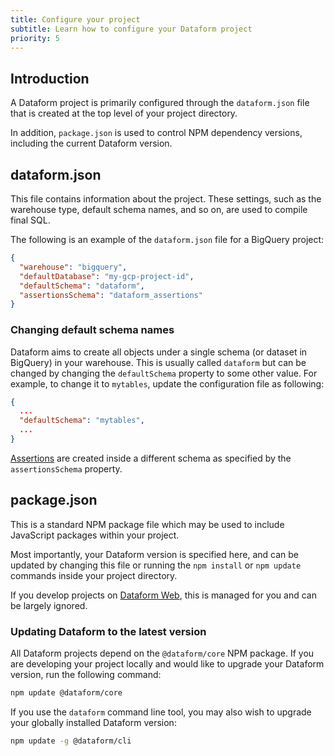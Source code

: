```yaml
---
title: Configure your project
subtitle: Learn how to configure your Dataform project
priority: 5
---
```


## Introduction

A Dataform project is primarily configured through the `dataform.json` file that is created at the top level of your project directory.

In addition, `package.json` is used to control NPM dependency versions, including the current Dataform version.

## dataform.json

This file contains information about the project. These settings, such as the warehouse type, default schema names, and so on, are used to compile final SQL.

The following is an example of the `dataform.json` file for a BigQuery project:

```json
{
  "warehouse": "bigquery",
  "defaultDatabase": "my-gcp-project-id",
  "defaultSchema": "dataform",
  "assertionsSchema": "dataform_assertions"
}
```

### Changing default schema names

Dataform aims to create all objects under a single schema (or dataset in BigQuery) in your warehouse. This is usually called `dataform` but can be changed
by changing the `defaultSchema` property to some other value. For example, to change it to `mytables`, update the configuration file as following:

```json
{
  ...
  "defaultSchema": "mytables",
  ...
}
```

[Assertions](assertions) are created inside a different schema as specified by the `assertionsSchema` property.

## package.json

This is a standard NPM package file which may be used to include JavaScript packages within your project.

Most importantly, your Dataform version is specified here, and can be updated by changing this file or running the `npm install` or `npm update` commands inside your project directory.

If you develop projects on <a target="_blank" rel="noopener" href="https://dataform.co">Dataform Web</a>, this is managed for you and can be largely ignored.

### Updating Dataform to the latest version

All Dataform projects depend on the `@dataform/core` NPM package. If you are developing your project locally and would like to upgrade your Dataform version, run the following command:

```bash
npm update @dataform/core
```

If you use the `dataform` command line tool, you may also wish to upgrade your globally installed Dataform version:

```bash
npm update -g @dataform/cli
```
